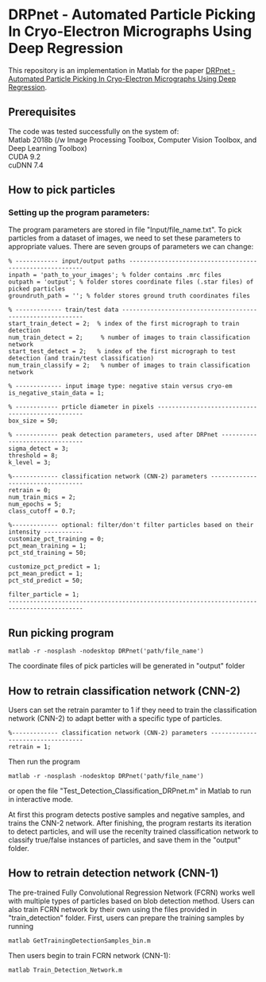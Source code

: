 
# DRPnet - Automated Particle Picking In Cryo-Electron Micrographs Using Deep Regression

This repository is an implementation in Matlab for the paper [DRPnet - Automated Particle Picking In Cryo-Electron Micrographs Using Deep Regression](https://www.biorxiv.org/content/10.1101/616169v1).


## Prerequisites
The code was tested successfully on the system of:  
Matlab 2018b (/w Image Processing Toolbox, Computer Vision Toolbox, and Deep Learning Toolbox)   
CUDA 9.2   
cuDNN 7.4 


## How to pick particles
### Setting up the program parameters:
The program parameters are stored in file "Input/file_name.txt". To pick particles from a dataset of images, we need to set these parameters to appropriate values. There are seven groups of parameters we can change:

```
% ------------ input/output paths ---------------------------------------------------------
inpath = 'path_to_your_images'; % folder contains .mrc files
outpath = 'output'; % folder stores coordinate files (.star files) of picked particles
groundruth_path = ''; % folder stores ground truth coordinates files

% ------------- train/test data -----------------------------------------------------------
start_train_detect = 2;  % index of the first micrograph to train detection 
num_train_detect = 2;     % number of images to train classification network
start_test_detect = 2;   % index of the first micrograph to test detection (and train/test classification)
num_train_classify = 2;   % number of images to train classification network

% ------------- input image type: negative stain versus cryo-em
is_negative_stain_data = 1;

% ------------ prticle diameter in pixels -------------------------------------------------
box_size = 50;

% ------------ peak detection parameters, used after DRPnet -------------------------------
sigma_detect = 3;
threshold = 8;
k_level = 3;

%------------- classification network (CNN-2) parameters ----------------------------------
retrain = 0; 
num_train_mics = 2;
num_epochs = 5;
class_cutoff = 0.7;

%------------- optional: filter/don't filter particles based on their intensity -----------
customize_pct_training = 0;
pct_mean_training = 1;
pct_std_training = 50;

customize_pct_predict = 1;
pct_mean_predict = 1;
pct_std_predict = 50;

filter_particle = 1;
-------------------------------------------------------------------------------------------
```

## Run picking program
```
matlab -r -nosplash -nodesktop DRPnet('path/file_name')
```
The coordinate files of pick particles will be generated in "output" folder

## How to retrain classification network (CNN-2)
Users can set the retrain paramter to 1 if they need to train the classification network (CNN-2) to adapt better with a specific type of particles.
```
%------------- classification network (CNN-2) parameters ----------------------------------
retrain = 1; 
```

Then run the program 
```
matlab -r -nosplash -nodesktop DRPnet('path/file_name')
```
or open the file "Test_Detection_Classification_DRPnet.m" in Matlab to run in interactive mode.

At first this program detects postive samples and negative samples, and trains the CNN-2 network. After finishing, the program restarts its iteration to detect particles, and will use the recenlty trained classification network to classify true/false instances of particles, and save them in the "output" folder.

## How to retrain detection network (CNN-1)
The pre-trained Fully Convolutional Regression Network (FCRN) works well with multiple types of particles based on blob detection method. Users can also train FCRN network by their own using the files provided in "train_detection" folder.
First, users can prepare the training samples by running

```
matlab GetTrainingDetectionSamples_bin.m
```
Then users begin to train FCRN network (CNN-1):
```
matlab Train_Detection_Network.m
```

